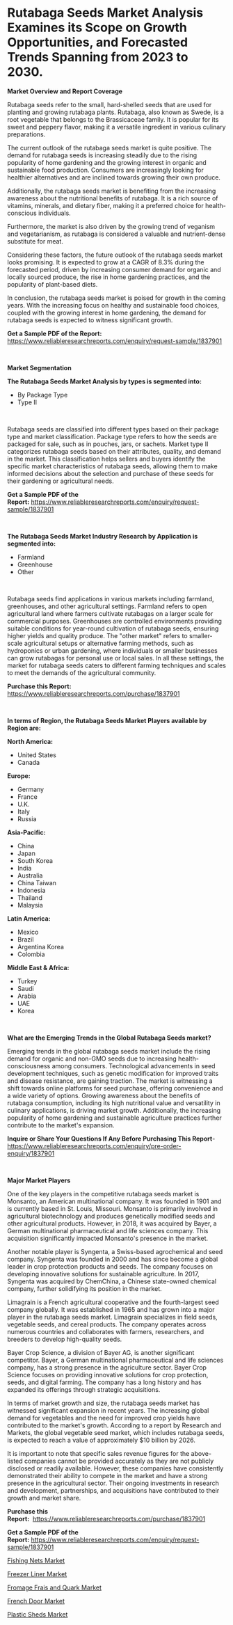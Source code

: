 <p><h1>Rutabaga Seeds Market Analysis Examines its Scope on Growth Opportunities, and Forecasted Trends Spanning from 2023 to 2030.</h1></p><p><strong>Market Overview and Report Coverage</strong></p>
<p><p>Rutabaga seeds refer to the small, hard-shelled seeds that are used for planting and growing rutabaga plants. Rutabaga, also known as Swede, is a root vegetable that belongs to the Brassicaceae family. It is popular for its sweet and peppery flavor, making it a versatile ingredient in various culinary preparations.</p><p>The current outlook of the rutabaga seeds market is quite positive. The demand for rutabaga seeds is increasing steadily due to the rising popularity of home gardening and the growing interest in organic and sustainable food production. Consumers are increasingly looking for healthier alternatives and are inclined towards growing their own produce.</p><p>Additionally, the rutabaga seeds market is benefiting from the increasing awareness about the nutritional benefits of rutabaga. It is a rich source of vitamins, minerals, and dietary fiber, making it a preferred choice for health-conscious individuals.</p><p>Furthermore, the market is also driven by the growing trend of veganism and vegetarianism, as rutabaga is considered a valuable and nutrient-dense substitute for meat.</p><p>Considering these factors, the future outlook of the rutabaga seeds market looks promising. It is expected to grow at a CAGR of 8.3% during the forecasted period, driven by increasing consumer demand for organic and locally sourced produce, the rise in home gardening practices, and the popularity of plant-based diets.</p><p>In conclusion, the rutabaga seeds market is poised for growth in the coming years. With the increasing focus on healthy and sustainable food choices, coupled with the growing interest in home gardening, the demand for rutabaga seeds is expected to witness significant growth.</p></p>
<p><strong>Get a Sample PDF of the Report:</strong> <a href="https://www.reliableresearchreports.com/enquiry/request-sample/1837901">https://www.reliableresearchreports.com/enquiry/request-sample/1837901</a></p>
<p>&nbsp;</p>
<p><strong>Market Segmentation</strong></p>
<p><strong>The Rutabaga Seeds Market Analysis by types is segmented into:</strong></p>
<p><ul><li>By Package Type</li><li>Type II</li></ul></p>
<p>&nbsp;</p>
<p><p>Rutabaga seeds are classified into different types based on their package type and market classification. Package type refers to how the seeds are packaged for sale, such as in pouches, jars, or sachets. Market type II categorizes rutabaga seeds based on their attributes, quality, and demand in the market. This classification helps sellers and buyers identify the specific market characteristics of rutabaga seeds, allowing them to make informed decisions about the selection and purchase of these seeds for their gardening or agricultural needs.</p></p>
<p><strong>Get a Sample PDF of the Report:</strong>&nbsp;<a href="https://www.reliableresearchreports.com/enquiry/request-sample/1837901">https://www.reliableresearchreports.com/enquiry/request-sample/1837901</a></p>
<p>&nbsp;</p>
<p><strong>The Rutabaga Seeds Market Industry Research by Application is segmented into:</strong></p>
<p><ul><li>Farmland</li><li>Greenhouse</li><li>Other</li></ul></p>
<p>&nbsp;</p>
<p><p>Rutabaga seeds find applications in various markets including farmland, greenhouses, and other agricultural settings. Farmland refers to open agricultural land where farmers cultivate rutabagas on a larger scale for commercial purposes. Greenhouses are controlled environments providing suitable conditions for year-round cultivation of rutabaga seeds, ensuring higher yields and quality produce. The "other market" refers to smaller-scale agricultural setups or alternative farming methods, such as hydroponics or urban gardening, where individuals or smaller businesses can grow rutabagas for personal use or local sales. In all these settings, the market for rutabaga seeds caters to different farming techniques and scales to meet the demands of the agricultural community.</p></p>
<p><strong>Purchase this Report:</strong>&nbsp; <a href="https://www.reliableresearchreports.com/purchase/1837901">https://www.reliableresearchreports.com/purchase/1837901</a></p>
<p>&nbsp;</p>
<p><strong>In terms of Region, the Rutabaga Seeds Market Players available by Region are:</strong></p>
<p>
    <p> <strong> North America: </strong>
        <ul>
            <li>United States</li>
            <li>Canada</li>
        </ul>
        </p> 
    <p> <strong> Europe: </strong>
        <ul>
            <li>Germany</li>
            <li>France</li>
            <li>U.K.</li>
            <li>Italy</li>
            <li>Russia</li>
        </ul>
        </p> 
    <p> <strong> Asia-Pacific: </strong>
        <ul>
            <li>China</li>
            <li>Japan</li>
            <li>South Korea</li>
            <li>India</li>
            <li>Australia</li>
            <li>China Taiwan</li>
            <li>Indonesia</li>
            <li>Thailand</li>
            <li>Malaysia</li>
        </ul>
        </p> 
    <p> <strong> Latin America: </strong>
        <ul>
            <li>Mexico</li>
            <li>Brazil</li>
            <li>Argentina Korea</li>
            <li>Colombia</li>
        </ul>
        </p> 
    <p> <strong> Middle East & Africa: </strong>
        <ul>
            <li>Turkey</li>
            <li>Saudi</li>
            <li>Arabia</li>
            <li>UAE</li>
            <li>Korea</li>
        </ul>
    </p>
    </p>
<p>&nbsp;</p>
<p><strong>What are the Emerging Trends in the Global Rutabaga Seeds market?</strong></p>
<p><p>Emerging trends in the global rutabaga seeds market include the rising demand for organic and non-GMO seeds due to increasing health-consciousness among consumers. Technological advancements in seed development techniques, such as genetic modification for improved traits and disease resistance, are gaining traction. The market is witnessing a shift towards online platforms for seed purchase, offering convenience and a wide variety of options. Growing awareness about the benefits of rutabaga consumption, including its high nutritional value and versatility in culinary applications, is driving market growth. Additionally, the increasing popularity of home gardening and sustainable agriculture practices further contribute to the market's expansion.</p></p>
<p><strong>Inquire or Share Your Questions If Any Before Purchasing This Report</strong>- <a href="https://www.reliableresearchreports.com/enquiry/pre-order-enquiry/1837901">https://www.reliableresearchreports.com/enquiry/pre-order-enquiry/1837901</a></p>
<p>&nbsp;</p>
<p><strong>Major Market Players</strong></p>
<p><p>One of the key players in the competitive rutabaga seeds market is Monsanto, an American multinational company. It was founded in 1901 and is currently based in St. Louis, Missouri. Monsanto is primarily involved in agricultural biotechnology and produces genetically modified seeds and other agricultural products. However, in 2018, it was acquired by Bayer, a German multinational pharmaceutical and life sciences company. This acquisition significantly impacted Monsanto's presence in the market.</p><p>Another notable player is Syngenta, a Swiss-based agrochemical and seed company. Syngenta was founded in 2000 and has since become a global leader in crop protection products and seeds. The company focuses on developing innovative solutions for sustainable agriculture. In 2017, Syngenta was acquired by ChemChina, a Chinese state-owned chemical company, further solidifying its position in the market.</p><p>Limagrain is a French agricultural cooperative and the fourth-largest seed company globally. It was established in 1965 and has grown into a major player in the rutabaga seeds market. Limagrain specializes in field seeds, vegetable seeds, and cereal products. The company operates across numerous countries and collaborates with farmers, researchers, and breeders to develop high-quality seeds.</p><p>Bayer Crop Science, a division of Bayer AG, is another significant competitor. Bayer, a German multinational pharmaceutical and life sciences company, has a strong presence in the agriculture sector. Bayer Crop Science focuses on providing innovative solutions for crop protection, seeds, and digital farming. The company has a long history and has expanded its offerings through strategic acquisitions.</p><p>In terms of market growth and size, the rutabaga seeds market has witnessed significant expansion in recent years. The increasing global demand for vegetables and the need for improved crop yields have contributed to the market's growth. According to a report by Research and Markets, the global vegetable seed market, which includes rutabaga seeds, is expected to reach a value of approximately $10 billion by 2026.</p><p>It is important to note that specific sales revenue figures for the above-listed companies cannot be provided accurately as they are not publicly disclosed or readily available. However, these companies have consistently demonstrated their ability to compete in the market and have a strong presence in the agricultural sector. Their ongoing investments in research and development, partnerships, and acquisitions have contributed to their growth and market share.</p></p>
<p><strong>Purchase this Report:</strong>&nbsp;&nbsp;<a href="https://www.reliableresearchreports.com/purchase/1837901">https://www.reliableresearchreports.com/purchase/1837901</a></p>
<p></p>
<p><strong>Get a Sample PDF of the Report:</strong>&nbsp;<a href="https://www.reliableresearchreports.com/enquiry/request-sample/1837901">https://www.reliableresearchreports.com/enquiry/request-sample/1837901</a></p>
<p><p><a href="https://github.com/aliciawhite5576/Market-Research-Report-List-1/blob/main/fishing-nets-market.md">Fishing Nets Market</a></p><p><a href="https://medium.com/@taniawisozk2023/freezer-liner-market-the-key-to-successful-business-strategy-forecast-till-2030-bd9e7b2ff5de">Freezer Liner Market</a></p><p><a href="https://medium.com/@deronwisoky1977/fromage-frais-and-quark-market-the-key-to-successful-business-strategy-forecast-till-2030-7c9e755b6e9a">Fromage Frais and Quark Market</a></p><p><a href="https://medium.com/@jackybrekke/french-door-market-size-market-outlook-and-market-forecast-2023-to-2030-ddfea9d9c8fb">French Door Market</a></p><p><a href="https://github.com/provorikovar/Market-Research-Report-List-1/blob/main/plastic-sheds-market.md">Plastic Sheds Market</a></p></p>